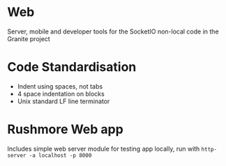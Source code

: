 # Web
Server, mobile and developer tools for the SocketIO non-local code in the Granite project

# Code Standardisation
* Indent using spaces, not tabs
* 4 space indentation on blocks
* Unix standard LF line terminator

# Rushmore Web app
Includes simple web server module for testing app locally, run with
```http-server -a localhost -p 8000```
